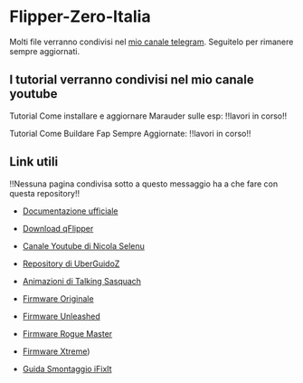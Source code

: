 # Flipper-Zero-Italia

Molti file verranno condivisi nel [mio canale telegram](https://t.me/flipperzeroitaliafile/). 
Seguitelo per rimanere sempre aggiornati.

## I tutorial verranno condivisi nel mio canale youtube 

Tutorial Come installare e aggiornare Marauder sulle esp: !!lavori in corso!!

Tutorial Come Buildare Fap Sempre Aggiornate: !!lavori in corso!!

## Link utili 

!!Nessuna pagina condivisa sotto a questo messaggio ha a che fare con questa repository!!

- [Documentazione ufficiale](https://docs.flipperzero.one/)

- [Download qFlipper](https://flipperzero.one/update)

- [Canale Youtube di Nicola Selenu](https://www.youtube.com/@NicolaSelenu)

- [Repository di UberGuidoZ](https://github.com/UberGuidoZ/Flipper)

- [Animazioni di Talking Sasquach](https://github.com/skizzophrenic/Talking-Sasquach)

- [Firmware Originale](https://github.com/flipperdevices/flipperzero-firmware)

- [Firmware Unleashed](https://github.com/DarkFlippers/unleashed-firmware)

- [Firmware Rogue Master](https://github.com/mthrfcknruckus/RogueMaster_flipperzero)

- [Firmware Xtreme](https://github.com/ClaraCrazy/Flipper-Xtreme))

- [Guida Smontaggio iFixIt](https://it.ifixit.com/Smontaggio/Flipper+Zero+Teardown/151455)
